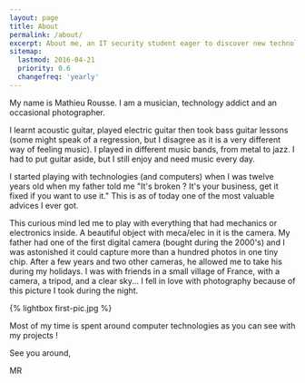 ```yaml
---
layout: page
title: About
permalink: /about/
excerpt: About me, an IT security student eager to discover new technologies and write a safer world !
sitemap:
  lastmod: 2016-04-21
  priority: 0.6
  changefreq: 'yearly'
---
```


My name is Mathieu Rousse. I am a musician, technology addict and an occasional photographer.

I learnt acoustic guitar, played electric guitar then took bass guitar lessons (some might speak of a regression, but I disagree as it is a very different way of feeling music). I played in different music bands, from metal to jazz. I had to put guitar aside, but I still enjoy and need music every day.

I started playing with technologies (and computers) when I was twelve years old when my father told me "It's broken ? It's your business, get it fixed if you want to use it." This is as of today one of the most valuable advices I ever got.

This curious mind led me to play with everything that had mechanics or electronics inside. A beautiful object with meca/elec in it is the camera. My father had one of the first digital camera (bought during the 2000's) and I was astonished it could capture more than a hundred photos in one tiny chip. After a few years and two other cameras, he allowed me to take his during my holidays. I was with friends in a small village of France, with a camera, a tripod, and a clear sky... I fell in love with photography because of this picture I took during the night.

{% lightbox first-pic.jpg %}

Most of my time is spent around computer technologies as you can see with my projects !

See you around,

MR

